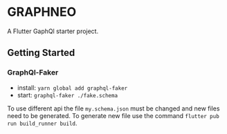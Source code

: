 # GRAPHNEO

A Flutter GaphQl starter project.

## Getting Started

### GraphQl-Faker

- install: `yarn global add graphql-faker`
- start: `graphql-faker ./fake.schema`

To use different api the file `my.schema.json` must be changed and new files need to be generated.
To generate new file use the command `flutter pub run build_runner build`.
